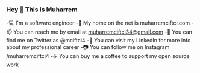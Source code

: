 ### Hey 👋 This is Muharrem

-💻 I'm a software engineer
-🔗 My home on the net is muharremciftci.com
-📫 You can reach me by email at muharremciftci34@gmail.com
-🐤 You can find me on Twitter as @mciftci4
-💼 You can visit my LinkedIn for more info about my professional career
-📷 You can follow me on Instagram /muharremciftci4
-☕ You can buy me a coffee to support my open source work


